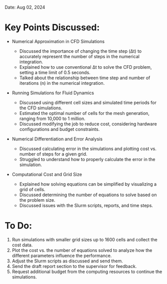 Date: Aug 02, 2024

# Key Points Discussed:

-  Numerical Approximation in CFD Simulations  
	- Discussed the importance of changing the time step (Δt) to accurately represent the number of steps in the numerical integration.  
	- Explained how to use conventional Δt to solve the CFD problem, setting a time limit of 0.5 seconds.  
	- Talked about the relationship between time step and number of iterations (n) in the numerical integration.

- Running Simulations for Fluid Dynamics  
	- Discussed using different cell sizes and simulated time periods for the CFD simulations.  
	- Estimated the optimal number of cells for the mesh generation, ranging from 10,000 to 1 million.  
	- Discussed modifying the job to reduce cost, considering hardware configurations and budget constraints.

- Numerical Differentiation and Error Analysis  
	- Discussed calculating error in the simulations and plotting cost vs. number of steps for a given grid.  
	- Struggled to understand how to properly calculate the error in the simulation.

- Computational Cost and Grid Size  
	- Explained how solving equations can be simplified by visualizing a grid of cells.  
	- Discussed determining the number of equations to solve based on the problem size.  
	- Discussed issues with the Slurm scripts, reports, and time steps.

# To Do:  
1. Run simulations with smaller grid sizes up to 1600 cells and collect the cost data.  
2. Plot the cost vs. the number of equations solved to analyze how the different parameters influence the performance.  
3. Adjust the Slurm scripts as discussed and send them.  
4. Send the draft report section to the supervisor for feedback.  
5. Request additional budget from the computing resources to continue the simulations.